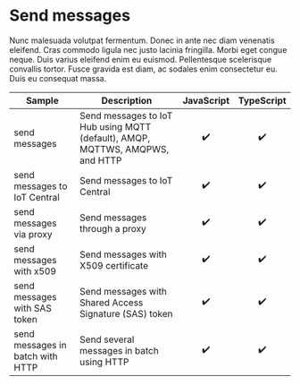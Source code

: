 # Send messages

Nunc malesuada volutpat fermentum. Donec in ante nec diam venenatis eleifend. Cras commodo ligula nec justo lacinia fringilla. Morbi eget congue neque. Duis varius eleifend enim eu euismod. Pellentesque scelerisque convallis tortor. Fusce gravida est diam, ac sodales enim consectetur eu. Duis eu consequat massa.

| Sample                           | Description                                                                   | JavaScript | TypeScript |
| -------------------------------- | ----------------------------------------------------------------------------- | :--------: | :--------: |
| send messages                    | Send messages to IoT Hub using MQTT (default), AMQP, MQTTWS, AMQPWS, and HTTP |     ✔️     |     ✔️     |
| send messages to IoT Central     | Send messages to IoT Central                                                  |     ✔️     |     ✔️     |
| send messages via proxy          | Send messages through a proxy                                                 |     ✔️     |     ✔️     |
| send messages with x509          | Send messages with X509 certificate                                           |     ✔️     |     ✔️     |
| send messages with SAS token     | Send messages with Shared Access Signature (SAS) token                        |     ✔️     |     ✔️     |
| send messages in batch with HTTP | Send several messages in batch using HTTP                                     |     ✔️     |     ✔️     |
